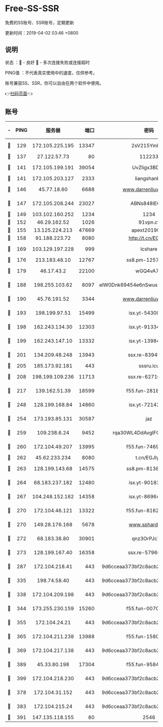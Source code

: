 # Free-SS-SSR

免费的SS账号、SSR账号，定期更新

更新时间：2019-04-02 03:46 +0800

## 说明

状态     ：🙂 - 良好 🙁 - 多次连接失败或连接超时

PING值   ：不代表真实使用中的速度，仅供参考。

账号兼容SS、SSR，你可以自由在两个软件中使用。

👉[扫码页面](https://liesauer.github.io/Free-SS-SSR/)👈

## 账号

|-|PING|服务器|端口|密码|加密方式|区域|
|:----:|:----:|:-----:|-----:|:----:|:----:|:----:|
|🙂|129|172.105.225.195|13347|2sV215YmlGvf|aes-256-cfb|JP|
|🙂|137|27.122.57.73|80|112233|chacha20|CN|
|🙂|141|172.105.199.191|39054|UvZligx3BDaG|aes-256-cfb|JP|
|🙂|141|172.105.203.127|2333|liangshanbo|chacha20|JP|
|🙂|146|45.77.18.60|6688|www.darrenliuwei.com|aes-256-cfb|JP|
|🙂|147|172.105.208.244|23027|ABNs848IEOQh|aes-256-cfb|JP|
|🙂|149|103.102.160.252|1234|1234|rc4-md5|JP|
|🙂|152|46.29.162.52|1026|91vpn.cf|rc4-md5|RU|
|🙂|155|13.125.224.213|47669|apext2019001|chacha20|KR|
|🙂|158|91.188.223.72|8080|http://t.cn/EGJIyrl|rc4-md5|RU|
|🙂|169|103.129.197.228|999|lcshare|aes-256-cfb|CN|
|🙂|176|213.183.48.10|12767|ss8.pm-12571490|rc4-md5|RU|
|🙂|179|46.17.43.2|22100|wGQ4vA7D|aes-256-gcm|RU|
|🙂|188|198.255.103.62|8097|eIW0Dnk69454e6nSwuspv9DmS201tQ0D|aes-256-cfb|US|
|🙂|190|45.76.191.52|3344|www.darrenliuwei.com|aes-256-cfb|AU|
|🙂|193|198.199.97.51|15499|isx.yt-54300855|aes-256-cfb|US|
|🙂|198|162.243.134.30|12303|isx.yt-91334852|aes-256-cfb|US|
|🙂|199|162.243.147.10|13332|isx.yt-13984444|aes-256-cfb|US|
|🙂|201|134.209.48.248|13943|ssx.re-83949387|aes-256-cfb|US|
|🙂|205|185.173.92.181|443|sssru.icu|rc4-md5|RU|
|🙂|208|198.199.109.236|11713|ssx.re-62710201|aes-256-cfb|US|
|🙂|217|139.162.51.39|18599|f55.fun-28185958|aes-256-cfb|SG|
|🙂|248|128.199.168.84|14860|isx.yt-72143109|aes-256-cfb|SG|
|🙂|254|173.193.85.131|30587|jaz|aes-256-cfb|US|
|🙂|259|109.238.6.24|9452|rqa30WL4DdAvgIFG6Fs3znzTa|aes-256-cfb|FR|
|🙂|260|172.104.49.207|13995|f55.fun-74699479|aes-256-cfb|SG|
|🙂|262|45.62.233.234|8080|t.cn/EGJIyrl|rc4-md5|CA|
|🙂|263|128.199.143.68|14575|ss8.pm-81386371|aes-256-cfb|SG|
|🙂|264|68.183.237.182|12480|isx.yt-90183318|aes-256-cfb|SG|
|🙂|267|104.248.152.162|14358|isx.yt-86964807|aes-256-cfb|SG|
|🙂|270|172.104.46.121|13322|f55.fun-81625110|aes-256-cfb|SG|
|🙂|270|149.28.176.168|5678|www.sphard.com|aes-256-cfb|SG|
|🙂|272|68.183.38.80|30901|qnz3OrPJc7Tk|aes-256-cfb|GB|
|🙂|273|128.199.167.40|16358|ssx.re-57966944|aes-256-cfb|SG|
|🙂|287|172.104.218.41|443|9d6cceaa373bf2c8acb22e60b6a58be6|aes-256-cfb|US|
|🙂|335|198.74.58.40|443|9d6cceaa373bf2c8acb22e60b6a58be6|aes-256-cfb|US|
|🙂|338|172.104.209.198|443|9d6cceaa373bf2c8acb22e60b6a58be6|aes-256-cfb|US|
|🙂|344|173.255.230.159|15260|f55.fun-00704819|aes-256-cfb|US|
|🙂|355|172.104.24.21|443|9d6cceaa373bf2c8acb22e60b6a58be6|aes-256-cfb|US|
|🙂|365|172.104.211.238|13988|f55.fun-15804066|aes-256-cfb|US|
|🙂|369|172.104.217.138|443|9d6cceaa373bf2c8acb22e60b6a58be6|aes-256-cfb|US|
|🙂|389|45.33.80.198|17304|f55.fun-95842337|aes-256-cfb|US|
|🙂|399|172.104.218.230|443|9d6cceaa373bf2c8acb22e60b6a58be6|aes-256-cfb|US|
|🙂|378|172.104.31.152|443|9d6cceaa373bf2c8acb22e60b6a58be6|aes-256-cfb|US|
|🙂|383|172.104.215.24|443|9d6cceaa373bf2c8acb22e60b6a58be6|aes-256-cfb|US|
|🙁|391|147.135.118.155|80|2546|chacha20|US|
